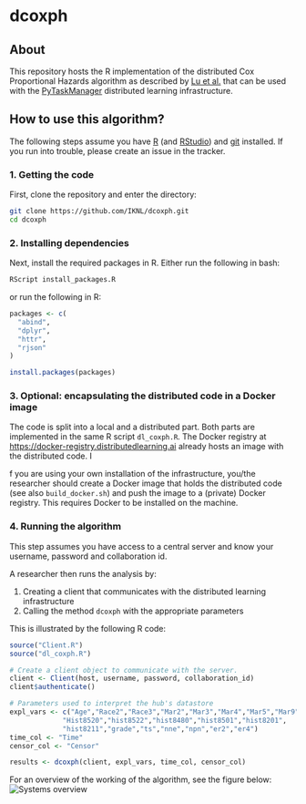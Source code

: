 # dcoxph
## About
This repository hosts the R implementation of the distributed Cox Proportional Hazards algorithm as described by [Lu et al.](https://www.ncbi.nlm.nih.gov/pubmed/26159465) that can be used with the [PyTaskManager](https://www.github.com/IKNL/pytaskmanager) distributed learning infrastructure.

## How to use this algorithm?
The following steps assume you have [R](https://www.r-project.org) (and [RStudio](https://www.rstudio.com)) and [git](https://git-scm.com/downloads) installed. If you run into trouble, please create an issue in the tracker.

### 1. Getting the code
First, clone the repository and enter the directory: 

```bash
git clone https://github.com/IKNL/dcoxph.git
cd dcoxph
```

### 2. Installing dependencies
Next, install the required packages in R. Either run the following in bash:
```bash
RScript install_packages.R
```

or run the following in R:
```R
packages <- c(
  "abind",
  "dplyr",
  "httr",
  "rjson"
)

install.packages(packages)
```

### 3. Optional: encapsulating the distributed code in a Docker image
The code is split into a local and a distributed part. Both parts are implemented in the same R script `dl_coxph.R`. The Docker registry at https://docker-registry.distributedlearning.ai already hosts an image with the distributed code. I

f you are using your own installation of the infrastructure, you/the researcher should create a Docker image that holds the distributed code (see also `build_docker.sh`) and push the image to a (private) Docker registry. This requires Docker to be installed on the machine.


### 4. Running the algorithm
This step assumes you have access to a central server and know your username, password and collaboration id. 

A researcher then runs the analysis by:
1. Creating a client that communicates with the distributed learning infrastructure
1. Calling the method `dcoxph` with the appropriate parameters


This is illustrated by the following R code:
```R
source("Client.R")
source("dl_coxph.R")

# Create a client object to communicate with the server.
client <- Client(host, username, password, collaboration_id)
client$authenticate()

# Parameters used to interpret the hub's datastore
expl_vars <- c("Age","Race2","Race3","Mar2","Mar3","Mar4","Mar5","Mar9",
             "Hist8520","hist8522","hist8480","hist8501","hist8201",
             "hist8211","grade","ts","nne","npn","er2","er4")
time_col <- "Time"
censor_col <- "Censor"

results <- dcoxph(client, expl_vars, time_col, censor_col)
```

For an overview of the working of the algorithm, see the figure below:
![Systems overview](https://raw.githubusercontent.com/IKNL/dcoxph/master/img/flowchart_dcoxph.png)

